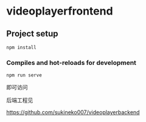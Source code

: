 # videoplayerfrontend

## Project setup
```
npm install
```

### Compiles and hot-reloads for development
```
npm run serve
```

即可访问 

后端工程见

https://github.com/sukineko007/videoplayerbackend